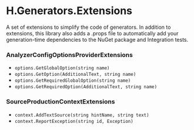 # H.Generators.Extensions
A set of extensions to simplify the code of generators.
In addition to extensions, this library also adds a .props file to automatically add your generation-time dependencies to the NuGet package and Integration tests.

### AnalyzerConfigOptionsProviderExtensions 
- `options.GetGlobalOption(string name)`
- `options.GetOption(AdditionalText, string name)`
- `options.GetRequiredGlobalOption(string name)`
- `options.GetRequiredOption(AdditionalText, string name)`

### SourceProductionContextExtensions 
- `context.AddTextSource(string hintName, string text)`
- `context.ReportException(string id, Exception)`